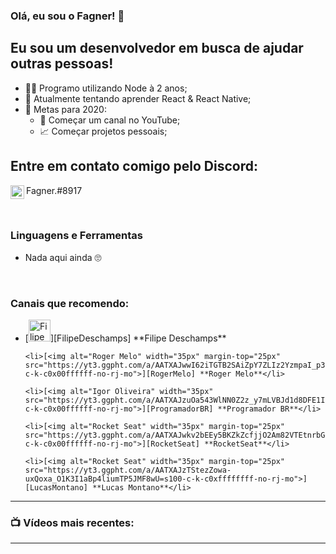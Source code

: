 ### Olá, eu sou o Fagner! 👋

## Eu sou um desenvolvedor em busca de ajudar outras pessoas!
- 👩‍💻 Programo utilizando Node à 2 anos;
- 💭 Atualmente tentando aprender React & React Native;
- 💖 Metas para 2020: 
    - 🎥 Começar um canal no YouTube;
    - 📈 Começar projetos pessoais;

## Entre em contato comigo pelo Discord:
[<img align="left" alt="Discord's Fagner" width="22px" src="https://cdn0.iconfinder.com/data/icons/free-social-media-set/24/discord-512.png">][Narnia]Fagner.#8917

<br />

### Linguagens e Ferramentas
- Nada aqui ainda 🙄

<br />

### Canais que recomendo:
<ul>
    <li>[<img alt="Filipe Deschamps" width="35px" margin-top="25px" src="https://yt3.ggpht.com/a/AATXAJxiC0ILNRKn_1sIcE6LcCsRrEVkDCGhpTdMRDJS=s100-c-k-c0xffffffff-no-rj-mo">][FilipeDeschamps] **Filipe Deschamps**</li>

    <li>[<img alt="Roger Melo" width="35px" margin-top="25px" src="https://yt3.ggpht.com/a/AATXAJwwI62iTGTB2SAiZpY7ZLIz2YzmpaI_p3R693h2=s176-c-k-c0x00ffffff-no-rj-mo">][RogerMelo] **Roger Melo**</li>

    <li>[<img alt="Igor Oliveira" width="35px" src="https://yt3.ggpht.com/a/AATXAJzuOa543WlNN0Z2z_y7mLVBJd1d8DFE1IqYZ5B2Vg=s176-c-k-c0x00ffffff-no-rj-mo">][ProgramadorBR] **Programador BR**</li>

    <li>[<img alt="Rocket Seat" width="35px" margin-top="25px" src="https://yt3.ggpht.com/a/AATXAJwkv2bEEy5BKZkZcfjjO2Am82VTEtnrbG85pVhVrA=s176-c-k-c0x00ffffff-no-rj-mo">][RocketSeat] **RocketSeat**</li>

    <li>[<img alt="Rocket Seat" width="35px" margin-top="25px" src="https://yt3.ggpht.com/a/AATXAJzTStezZowa-uxQoxa_O1K3I1aBp4liumTP5JMF8wU=s100-c-k-c0xffffffff-no-rj-mo">][LucasMontano] **Lucas Montano**</li>
</ul>







---

### 📺 Vídeos mais recentes:
<!-- YOUTUBE:START -->
<!-- YOUTUBE:END -->

---

<br />
<br />

[Narnia]: https://discord.gg/nuww3nt


[FilipeDeschamps]: https://www.youtube.com/channel/UCU5JicSrEM5A63jkJ2QvGYw
[RogerMelo]: https://www.youtube.com/channel/UCmjDevp9Y8r-qi-xueD3Izg
[ProgramadorBR]: https://www.youtube.com/channel/UCrdgeUeCll2QKmqmihIgKBQ
[RocketSeat]: https://www.youtube.com/channel/UCSfwM5u0Kce6Cce8_S72olg
[LucasMontano]: https://www.youtube.com/channel/UCyHOBY6IDZF9zOKJPou2Rgg